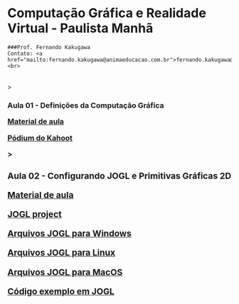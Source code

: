 # Computação Gráfica e Realidade Virtual - Paulista Manhã
```
###Prof. Fernando Kakugawa
Contato: <a href="mailto:fernando.kakugawa@animaeducacao.com.br">fernando.kakugawa@animaeducacao.com.br</a><br>
```
<br>
> <h3><Strong>Aula 01 - Definições da Computação Gráfica    
<p><a href="https://github.com/fkakugawa/ComputacaoGraficaRealidadeVirtual/blob/main/CGRV_Aula01-Defini%C3%A7oesDaCG.pdf">Material de aula</a></p>
<p><a href="https://create.kahoot.it/podium/live-game/9f7a6a68-7dbe-4181-bda7-b87463d04174/1692714987145">Pódium do Kahoot</a></p>
> <h3><Strong>Aula 02 - Configurando JOGL e Primitivas Gráficas 2D
<p><a href="https://github.com/fkakugawa/ComputacaoGraficaRealidadeVirtual/blob/main/CGRV_Aula02-2D.pdf">Material de aula</a></p>
<p><a href="https://jogamp.org/jogl/www/">JOGL project</a></p>
<p><a href="https://github.com/fkakugawa/ComputacaoGraficaRealidadeVirtual/tree/main/JOGL_Win64">Arquivos JOGL para Windows</a></p>
<p><a href="https://github.com/fkakugawa/ComputacaoGraficaRealidadeVirtual/tree/main/JOGL_Linux">Arquivos JOGL para Linux</a></p>
<p><a href="https://github.com/fkakugawa/ComputacaoGraficaRealidadeVirtual/blob/main/JOGL_MacOS.zip">Arquivos JOGL para MacOS</a></p>
<p><a href="https://github.com/fkakugawa/ComputacaoGraficaRealidadeVirtual/tree/main/cenaExemplo">Código exemplo em JOGL</a></p>
